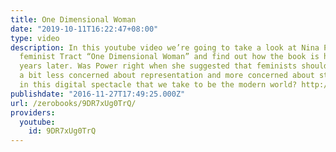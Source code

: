 ```yaml
---
title: One Dimensional Woman
date: "2019-10-11T16:22:47+08:00"
type: video
description: In this youtube video we’re going to take a look at Nina Power’s 2009
  feminist Tract “One Dimensional Woman” and find out how the book is holding up seven
  years later. Was Power right when she suggested that feminists should be perhaps
  a bit less concerned about representation and more concerned about structural problems
  in this digital spectacle that we take to be the modern world? http://www.zero-books.net/books/one-dimensional-woman
publishdate: "2016-11-27T17:49:25.000Z"
url: /zerobooks/9DR7xUg0TrQ/
providers:
  youtube:
    id: 9DR7xUg0TrQ
---
```

